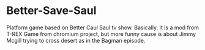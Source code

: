 # Better-Save-Saul
Platform game based on Better Caul Saul tv show. Basically, It is a mod from T-REX Game from chromium project, but more funny cause is about Jimmy Mcgill trying to cross desert as in the Bagman episode. 
